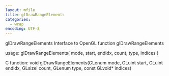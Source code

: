 ```yaml
---
layout: mfile
title: glDrawRangeElements
categories:
  - wrap
encoding: UTF-8
---
```


glDrawRangeElements  Interface to OpenGL function glDrawRangeElements

usage:  glDrawRangeElements( mode, start, endidx, count, type, indices )

C function:  void glDrawRangeElements(GLenum mode, GLuint start, GLuint endidx, GLsizei count, GLenum type, const GLvoid\* indices)